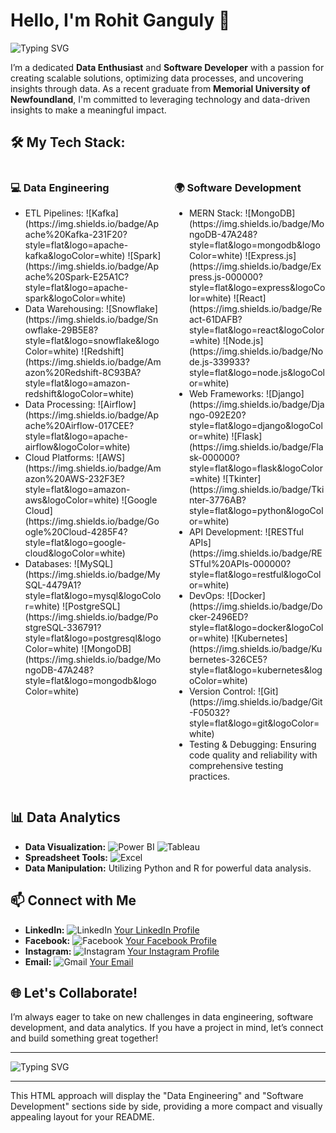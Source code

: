 # Hello, I'm Rohit Ganguly 👋

![Typing SVG](https://readme-typing-svg.demolab.com?font=Fira+Code&size=24&pause=1000&color=F7A400&width=435&lines=Data+Enthusiast;Software+Developer;Lifelong+Learner)

I’m a dedicated **Data Enthusiast** and **Software Developer** with a passion for creating scalable solutions, optimizing data processes, and uncovering insights through data. As a recent graduate from **Memorial University of Newfoundland**, I'm committed to leveraging technology and data-driven insights to make a meaningful impact.

## 🛠 My Tech Stack:

<div style="display: flex; justify-content: space-between;">
    <div style="width: 48%;">
        <h3>💻 Data Engineering</h3>
        <ul>
            <li>ETL Pipelines: ![Kafka](https://img.shields.io/badge/Apache%20Kafka-231F20?style=flat&logo=apache-kafka&logoColor=white) ![Spark](https://img.shields.io/badge/Apache%20Spark-E25A1C?style=flat&logo=apache-spark&logoColor=white)</li>
            <li>Data Warehousing: ![Snowflake](https://img.shields.io/badge/Snowflake-29B5E8?style=flat&logo=snowflake&logoColor=white) ![Redshift](https://img.shields.io/badge/Amazon%20Redshift-8C93BA?style=flat&logo=amazon-redshift&logoColor=white)</li>
            <li>Data Processing: ![Airflow](https://img.shields.io/badge/Apache%20Airflow-017CEE?style=flat&logo=apache-airflow&logoColor=white)</li>
            <li>Cloud Platforms: ![AWS](https://img.shields.io/badge/Amazon%20AWS-232F3E?style=flat&logo=amazon-aws&logoColor=white) ![Google Cloud](https://img.shields.io/badge/Google%20Cloud-4285F4?style=flat&logo=google-cloud&logoColor=white)</li>
            <li>Databases: ![MySQL](https://img.shields.io/badge/MySQL-4479A1?style=flat&logo=mysql&logoColor=white) ![PostgreSQL](https://img.shields.io/badge/PostgreSQL-336791?style=flat&logo=postgresql&logoColor=white) ![MongoDB](https://img.shields.io/badge/MongoDB-47A248?style=flat&logo=mongodb&logoColor=white)</li>
        </ul>
    </div>
    <div style="width: 48%;">
        <h3>🌍 Software Development</h3>
        <ul>
            <li>MERN Stack: ![MongoDB](https://img.shields.io/badge/MongoDB-47A248?style=flat&logo=mongodb&logoColor=white) ![Express.js](https://img.shields.io/badge/Express.js-000000?style=flat&logo=express&logoColor=white) ![React](https://img.shields.io/badge/React-61DAFB?style=flat&logo=react&logoColor=white) ![Node.js](https://img.shields.io/badge/Node.js-339933?style=flat&logo=node.js&logoColor=white)</li>
            <li>Web Frameworks: ![Django](https://img.shields.io/badge/Django-092E20?style=flat&logo=django&logoColor=white) ![Flask](https://img.shields.io/badge/Flask-000000?style=flat&logo=flask&logoColor=white) ![Tkinter](https://img.shields.io/badge/Tkinter-3776AB?style=flat&logo=python&logoColor=white)</li>
            <li>API Development: ![RESTful APIs](https://img.shields.io/badge/RESTful%20APIs-000000?style=flat&logo=restful&logoColor=white)</li>
            <li>DevOps: ![Docker](https://img.shields.io/badge/Docker-2496ED?style=flat&logo=docker&logoColor=white) ![Kubernetes](https://img.shields.io/badge/Kubernetes-326CE5?style=flat&logo=kubernetes&logoColor=white)</li>
            <li>Version Control: ![Git](https://img.shields.io/badge/Git-F05032?style=flat&logo=git&logoColor=white)</li>
            <li>Testing & Debugging: Ensuring code quality and reliability with comprehensive testing practices.</li>
        </ul>
    </div>
</div>

## 📊 Data Analytics
- **Data Visualization:** ![Power BI](https://img.shields.io/badge/Microsoft%20Power%20BI-F2C811?style=flat&logo=power-bi&logoColor=white) ![Tableau](https://img.shields.io/badge/Tableau-E97627?style=flat&logo=tableau&logoColor=white)
- **Spreadsheet Tools:** ![Excel](https://img.shields.io/badge/Microsoft%20Excel-217346?style=flat&logo=microsoft-excel&logoColor=white)
- **Data Manipulation:** Utilizing Python and R for powerful data analysis.

## 📫 Connect with Me
- **LinkedIn:** ![LinkedIn](https://img.shields.io/badge/LinkedIn-0A66C2?style=flat&logo=linkedin&logoColor=white) [Your LinkedIn Profile](#)
- **Facebook:** ![Facebook](https://img.shields.io/badge/Facebook-1877F2?style=flat&logo=facebook&logoColor=white) [Your Facebook Profile](#)
- **Instagram:** ![Instagram](https://img.shields.io/badge/Instagram-E4405F?style=flat&logo=instagram&logoColor=white) [Your Instagram Profile](#)
- **Email:** ![Gmail](https://img.shields.io/badge/Gmail-D14836?style=flat&logo=gmail&logoColor=white) [Your Email](mailto:youremail@example.com)

## 🌐 Let's Collaborate!
I’m always eager to take on new challenges in data engineering, software development, and data analytics. If you have a project in mind, let’s connect and build something great together!

---

![Typing SVG](https://readme-typing-svg.demolab.com?font=Fira+Code&weight=600&size=30&pause=1000&color=F7A400&background=000000&center=true&vCenter=true&width=600&lines=Daytime+Dreamer;NightTime+Coder)

---

This HTML approach will display the "Data Engineering" and "Software Development" sections side by side, providing a more compact and visually appealing layout for your README.

